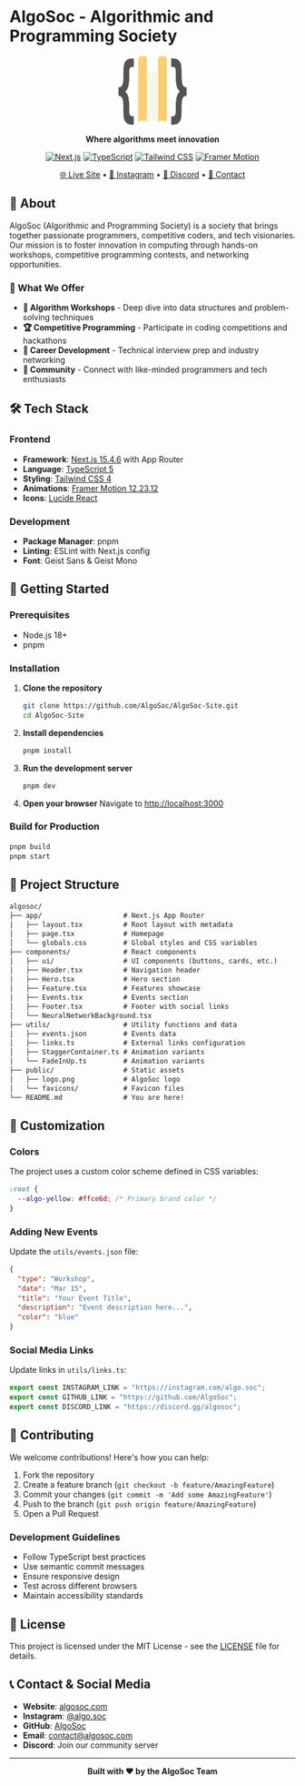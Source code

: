 # AlgoSoc - Algorithmic and Programming Society

<div align="center">
  <img src="public/logo.png" alt="AlgoSoc Logo" width="120" height="120">
  
  **Where algorithms meet innovation**
  
  [![Next.js](https://img.shields.io/badge/Next.js-15.4.6-black?style=for-the-badge&logo=next.js&logoColor=white)](https://nextjs.org/)
  [![TypeScript](https://img.shields.io/badge/TypeScript-5.0-3178C6?style=for-the-badge&logo=typescript&logoColor=white)](https://www.typescriptlang.org/)
  [![Tailwind CSS](https://img.shields.io/badge/Tailwind_CSS-4.0-06B6D4?style=for-the-badge&logo=tailwind-css&logoColor=white)](https://tailwindcss.com/)
  [![Framer Motion](https://img.shields.io/badge/Framer_Motion-12.23.12-0055FF?style=for-the-badge&logo=framer&logoColor=white)](https://www.framer.com/motion/)
  
  [🌐 Live Site](https://algosoc.com) • [📸 Instagram](https://www.instagram.com/algo.soc/) • [💬 Discord](#) • [📧 Contact](#)
</div>

## 📖 About

AlgoSoc (Algorithmic and Programming Society) is a society that brings together passionate programmers, competitive coders, and tech visionaries. Our mission is to foster innovation in computing through hands-on workshops, competitive programming contests, and networking opportunities.

### 🎯 What We Offer

- **🧩 Algorithm Workshops** - Deep dive into data structures and problem-solving techniques
- **🏆 Competitive Programming** - Participate in coding competitions and hackathons
- **🎯 Career Development** - Technical interview prep and industry networking
- **🤝 Community** - Connect with like-minded programmers and tech enthusiasts

## 🛠️ Tech Stack

### Frontend

- **Framework**: [Next.js 15.4.6](https://nextjs.org/) with App Router
- **Language**: [TypeScript 5](https://www.typescriptlang.org/)
- **Styling**: [Tailwind CSS 4](https://tailwindcss.com/)
- **Animations**: [Framer Motion 12.23.12](https://www.framer.com/motion/)
- **Icons**: [Lucide React](https://lucide.dev/)

### Development

- **Package Manager**: pnpm
- **Linting**: ESLint with Next.js config
- **Font**: Geist Sans & Geist Mono

## 🚀 Getting Started

### Prerequisites

- Node.js 18+
- pnpm 

### Installation

1. **Clone the repository**

   ```bash
   git clone https://github.com/AlgoSoc/AlgoSoc-Site.git
   cd AlgoSoc-Site
   ```

2. **Install dependencies**

   ```bash
   pnpm install
   ```

3. **Run the development server**

   ```bash
   pnpm dev
   ```

4. **Open your browser**
   Navigate to [http://localhost:3000](http://localhost:3000)

### Build for Production

```bash
pnpm build
pnpm start
```

## 📁 Project Structure

```
algosoc/
├── app/                    # Next.js App Router
│   ├── layout.tsx          # Root layout with metadata
│   ├── page.tsx            # Homepage
│   └── globals.css         # Global styles and CSS variables
├── components/             # React components
│   ├── ui/                 # UI components (buttons, cards, etc.)
│   ├── Header.tsx          # Navigation header
│   ├── Hero.tsx            # Hero section
│   ├── Feature.tsx         # Features showcase
│   ├── Events.tsx          # Events section
│   ├── Footer.tsx          # Footer with social links
│   └── NeuralNetworkBackground.tsx
├── utils/                  # Utility functions and data
│   ├── events.json         # Events data
│   ├── links.ts            # External links configuration
│   ├── StaggerContainer.ts # Animation variants
│   └── FadeInUp.ts         # Animation variants
├── public/                 # Static assets
│   ├── logo.png            # AlgoSoc logo
│   └── favicons/           # Favicon files
└── README.md               # You are here!
```

## 🎨 Customization

### Colors

The project uses a custom color scheme defined in CSS variables:

```css
:root {
  --algo-yellow: #ffce6d; /* Primary brand color */
}
```

### Adding New Events

Update the `utils/events.json` file:

```json
{
  "type": "Workshop",
  "date": "Mar 15",
  "title": "Your Event Title",
  "description": "Event description here...",
  "color": "blue"
}
```

### Social Media Links

Update links in `utils/links.ts`:

```typescript
export const INSTAGRAM_LINK = "https://instagram.com/algo.soc";
export const GITHUB_LINK = "https://github.com/AlgoSoc";
export const DISCORD_LINK = "https://discord.gg/algosoc";
```

## 🤝 Contributing

We welcome contributions! Here's how you can help:

1. Fork the repository
2. Create a feature branch (`git checkout -b feature/AmazingFeature`)
3. Commit your changes (`git commit -m 'Add some AmazingFeature'`)
4. Push to the branch (`git push origin feature/AmazingFeature`)
5. Open a Pull Request

### Development Guidelines

- Follow TypeScript best practices
- Use semantic commit messages
- Ensure responsive design
- Test across different browsers
- Maintain accessibility standards

## 📝 License

This project is licensed under the MIT License - see the [LICENSE](LICENSE) file for details.

## 📞 Contact & Social Media

- **Website**: [algosoc.com](https://algosoc.com)
- **Instagram**: [@algo.soc](https://www.instagram.com/algo.soc/)
- **GitHub**: [AlgoSoc](https://github.com/AlgoSoc)
- **Email**: [contact@algosoc.com](mailto:contact@algosoc.com)
- **Discord**: Join our community server

---

<div align="center">
  <p><strong>Built with ❤️ by the AlgoSoc Team</strong></p>
</div>
